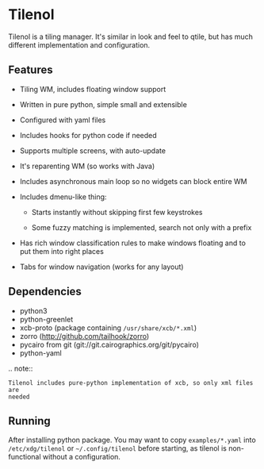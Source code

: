 Tilenol
=======

Tilenol is a tiling manager. It's similar in look and feel to qtile, but
has much different implementation and configuration.

Features
--------

* Tiling WM, includes floating window support

* Written in pure python, simple small and extensible

* Configured with yaml files

* Includes hooks for python code if needed

* Supports multiple screens, with auto-update

* It's reparenting WM (so works with Java)

* Includes asynchronous main loop so no widgets can block entire WM

* Includes dmenu-like thing:

    * Starts instantly without skipping first few keystrokes

    * Some fuzzy matching is implemented, search not only with a prefix

* Has rich window classification rules to make windows floating and to put them
  into right places

* Tabs for window navigation (works for any layout)


Dependencies
------------

* python3
* python-greenlet
* xcb-proto (package containing `/usr/share/xcb/*.xml`)
* zorro (http://github.com/tailhook/zorro)
* pycairo from git (git://git.cairographics.org/git/pycairo)
* python-yaml

.. note::

    Tilenol includes pure-python implementation of xcb, so only xml files are
    needed


Running
-------

After installing python package. You may want to copy ``examples/*.yaml`` into
``/etc/xdg/tilenol`` or ``~/.config/tilenol`` before starting, as tilenol is
non-functional without a configuration.



